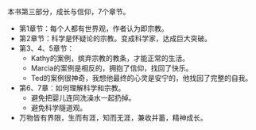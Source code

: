 本书第三部分，成长与信仰，7个章节。

- 第1章节：每个人都有世界观，作者认为即宗教。
- 第2章节：科学是怀疑论的宗教。变成科学家，达成巨大突破。
- 第3、4、5章节：
  - Kathy的案例，摈弃宗教的教条，才能正常的生活。
  - Marcia的案例是相反的，拥抱了信仰，找回了快乐。
  - Ted的案例很神奇，我想他最终的心灵是安宁的，他找回了完整的自我。
- 第6、7章：如何理解科学和宗教。
  - 避免把婴儿连同洗澡水一起扔掉。
  - 避免科学隧道观。
- 万物皆有界限，生而有涯，知而无涯，兼收并蓄，精神成长。